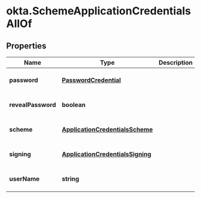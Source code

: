 # okta.SchemeApplicationCredentialsAllOf

## Properties

Name | Type | Description | Notes
------------ | ------------- | ------------- | -------------
**password** | [**PasswordCredential**](PasswordCredential.md) |  | [optional] [default to undefined]
**revealPassword** | **boolean** |  | [optional] [default to undefined]
**scheme** | [**ApplicationCredentialsScheme**](ApplicationCredentialsScheme.md) |  | [optional] [default to undefined]
**signing** | [**ApplicationCredentialsSigning**](ApplicationCredentialsSigning.md) |  | [optional] [default to undefined]
**userName** | **string** |  | [optional] [default to undefined]

